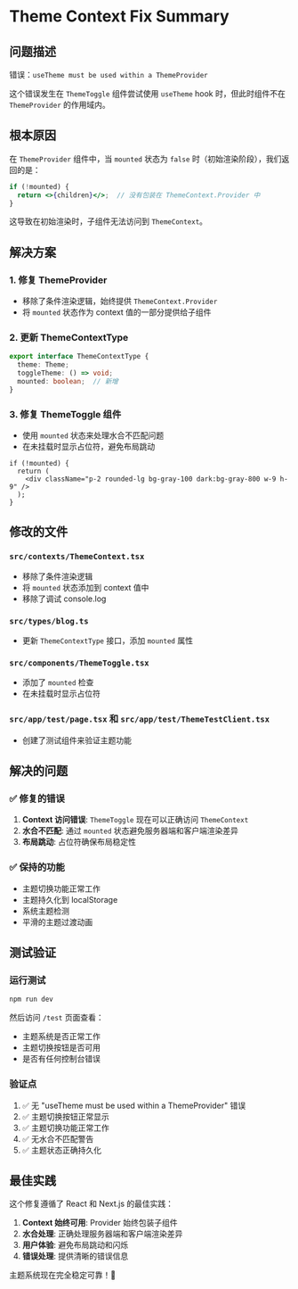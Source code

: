 # Theme Context Fix Summary

## 问题描述
错误：`useTheme must be used within a ThemeProvider`

这个错误发生在 `ThemeToggle` 组件尝试使用 `useTheme` hook 时，但此时组件不在 `ThemeProvider` 的作用域内。

## 根本原因
在 `ThemeProvider` 组件中，当 `mounted` 状态为 `false` 时（初始渲染阶段），我们返回的是：
```jsx
if (!mounted) {
  return <>{children}</>;  // 没有包装在 ThemeContext.Provider 中
}
```

这导致在初始渲染时，子组件无法访问到 `ThemeContext`。

## 解决方案

### 1. 修复 ThemeProvider
- 移除了条件渲染逻辑，始终提供 `ThemeContext.Provider`
- 将 `mounted` 状态作为 context 值的一部分提供给子组件

### 2. 更新 ThemeContextType
```typescript
export interface ThemeContextType {
  theme: Theme;
  toggleTheme: () => void;
  mounted: boolean;  // 新增
}
```

### 3. 修复 ThemeToggle 组件
- 使用 `mounted` 状态来处理水合不匹配问题
- 在未挂载时显示占位符，避免布局跳动

```tsx
if (!mounted) {
  return (
    <div className="p-2 rounded-lg bg-gray-100 dark:bg-gray-800 w-9 h-9" />
  );
}
```

## 修改的文件

### `src/contexts/ThemeContext.tsx`
- 移除了条件渲染逻辑
- 将 `mounted` 状态添加到 context 值中
- 移除了调试 console.log

### `src/types/blog.ts`
- 更新 `ThemeContextType` 接口，添加 `mounted` 属性

### `src/components/ThemeToggle.tsx`
- 添加了 `mounted` 检查
- 在未挂载时显示占位符

### `src/app/test/page.tsx` 和 `src/app/test/ThemeTestClient.tsx`
- 创建了测试组件来验证主题功能

## 解决的问题

### ✅ 修复的错误
1. **Context 访问错误**: `ThemeToggle` 现在可以正确访问 `ThemeContext`
2. **水合不匹配**: 通过 `mounted` 状态避免服务器端和客户端渲染差异
3. **布局跳动**: 占位符确保布局稳定性

### ✅ 保持的功能
- 主题切换功能正常工作
- 主题持久化到 localStorage
- 系统主题检测
- 平滑的主题过渡动画

## 测试验证

### 运行测试
```bash
npm run dev
```
然后访问 `/test` 页面查看：
- 主题系统是否正常工作
- 主题切换按钮是否可用
- 是否有任何控制台错误

### 验证点
1. ✅ 无 "useTheme must be used within a ThemeProvider" 错误
2. ✅ 主题切换按钮正常显示
3. ✅ 主题切换功能正常工作
4. ✅ 无水合不匹配警告
5. ✅ 主题状态正确持久化

## 最佳实践

这个修复遵循了 React 和 Next.js 的最佳实践：

1. **Context 始终可用**: Provider 始终包装子组件
2. **水合处理**: 正确处理服务器端和客户端渲染差异
3. **用户体验**: 避免布局跳动和闪烁
4. **错误处理**: 提供清晰的错误信息

主题系统现在完全稳定可靠！🎨
